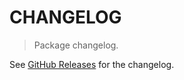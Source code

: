 # CHANGELOG

> Package changelog.

See [GitHub Releases](https://github.com/stdlib-js/stats-base-nanstdev/releases) for the changelog.